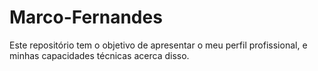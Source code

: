 # Marco-Fernandes
Este repositório tem o objetivo de apresentar o meu perfil profissional, e minhas capacidades técnicas acerca disso.
